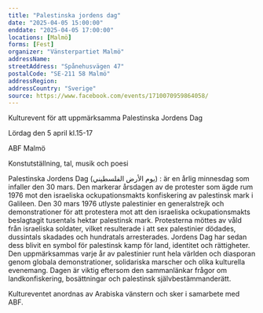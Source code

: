 ```yaml
---
title: "Palestinska jordens dag"
date: "2025-04-05 15:00:00"
enddate: "2025-04-05 17:00:00"
locations: [Malmö]
forms: [Fest]
organizer: "Vänsterpartiet Malmö"
addressName: 
streetAddress: "Spånehusvägen 47"
postalCode: "SE-211 58 Malmö"
addressRegion:
addressCountry: "Sverige"
source: https://www.facebook.com/events/1710070959864058/
---
```

Kulturevent för att uppmärksamma Palestinska Jordens Dag

Lördag den 5 april kl.15-17

ABF Malmö

Konstutställning, tal, musik och poesi


Palestinska Jordens Dag (يوم الأرض الفلسطيني) : är en årlig minnesdag som infaller den 30 mars. Den markerar årsdagen av de protester som ägde rum 1976 mot den israeliska ockupationsmakts konfiskering av palestinsk mark i Galileen.
Den 30 mars 1976 utlyste palestinier en generalstrejk och demonstrationer för att protestera mot att den israeliska ockupationsmakts beslagtagit tusentals hektar palestinsk mark. Protesterna möttes av våld från israeliska soldater, vilket resulterade i att sex palestinier dödades, dussintals skadades och hundratals arresterades.
Jordens Dag har sedan dess blivit en symbol för palestinsk kamp för land, identitet och rättigheter. Den uppmärksammas varje år av palestinier runt hela världen och diasporan genom globala demonstrationer, solidariska marscher och olika kulturella evenemang. Dagen är viktig eftersom den sammanlänkar frågor om landkonfiskering, bosättningar och palestinsk självbestämmanderätt.


Kultureventet anordnas av Arabiska vänstern och sker i samarbete med ABF.
